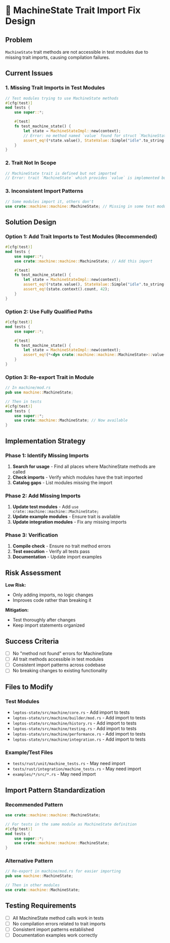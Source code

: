 # 🔧 MachineState Trait Import Fix Design

## Problem
`MachineState` trait methods are not accessible in test modules due to missing trait imports, causing compilation failures.

## Current Issues

### 1. Missing Trait Imports in Test Modules
```rust
// Test modules trying to use MachineState methods
#[cfg(test)]
mod tests {
    use super::*;

    #[test]
    fn test_machine_state() {
        let state = MachineStateImpl::new(context);
        // Error: no method named `value` found for struct `MachineStateImpl`
        assert_eq!(*state.value(), StateValue::Simple("idle".to_string()));
    }
}
```

### 2. Trait Not In Scope
```rust
// MachineState trait is defined but not imported
// Error: trait `MachineState` which provides `value` is implemented but not in scope
```

### 3. Inconsistent Import Patterns
```rust
// Some modules import it, others don't
use crate::machine::machine::MachineState; // Missing in some test modules
```

## Solution Design

### Option 1: Add Trait Imports to Test Modules (Recommended)
```rust
#[cfg(test)]
mod tests {
    use super::*;
    use crate::machine::machine::MachineState; // Add this import

    #[test]
    fn test_machine_state() {
        let state = MachineStateImpl::new(context);
        assert_eq!(*state.value(), StateValue::Simple("idle".to_string()));
        assert_eq!(state.context().count, 42);
    }
}
```

### Option 2: Use Fully Qualified Paths
```rust
#[cfg(test)]
mod tests {
    use super::*;

    #[test]
    fn test_machine_state() {
        let state = MachineStateImpl::new(context);
        assert_eq!(*<dyn crate::machine::machine::MachineState>::value(&state), StateValue::Simple("idle".to_string()));
    }
}
```

### Option 3: Re-export Trait in Module
```rust
// In machine/mod.rs
pub use machine::MachineState;

// Then in tests
#[cfg(test)]
mod tests {
    use super::*;
    use crate::machine::MachineState; // Now available
}
```

## Implementation Strategy

### Phase 1: Identify Missing Imports
1. **Search for usage** - Find all places where MachineState methods are called
2. **Check imports** - Verify which modules have the trait imported
3. **Catalog gaps** - List modules missing the import

### Phase 2: Add Missing Imports
1. **Update test modules** - Add `use crate::machine::machine::MachineState;`
2. **Update example modules** - Ensure trait is available
3. **Update integration modules** - Fix any missing imports

### Phase 3: Verification
1. **Compile check** - Ensure no trait method errors
2. **Test execution** - Verify all tests pass
3. **Documentation** - Update import examples

## Risk Assessment

**Low Risk:**
- Only adding imports, no logic changes
- Improves code rather than breaking it

**Mitigation:**
- Test thoroughly after changes
- Keep import statements organized

## Success Criteria

- [ ] No "method not found" errors for MachineState
- [ ] All trait methods accessible in test modules
- [ ] Consistent import patterns across codebase
- [ ] No breaking changes to existing functionality

## Files to Modify

### Test Modules
- `leptos-state/src/machine/core.rs` - Add import to tests
- `leptos-state/src/machine/builder/mod.rs` - Add import to tests
- `leptos-state/src/machine/history.rs` - Add import to tests
- `leptos-state/src/machine/testing.rs` - Add import to tests
- `leptos-state/src/machine/performance.rs` - Add import to tests
- `leptos-state/src/machine/integration.rs` - Add import to tests

### Example/Test Files
- `tests/rust/unit/machine_tests.rs` - May need import
- `tests/rust/integration/machine_tests.rs` - May need import
- `examples/*/src/*.rs` - May need import

## Import Pattern Standardization

### Recommended Pattern
```rust
use crate::machine::machine::MachineState;

// For tests in the same module as MachineState definition
#[cfg(test)]
mod tests {
    use super::*;
    use crate::machine::machine::MachineState;
}
```

### Alternative Pattern
```rust
// Re-export in machine/mod.rs for easier importing
pub use machine::MachineState;

// Then in other modules
use crate::machine::MachineState;
```

## Testing Requirements

- [ ] All MachineState method calls work in tests
- [ ] No compilation errors related to trait imports
- [ ] Consistent import patterns established
- [ ] Documentation examples work correctly
